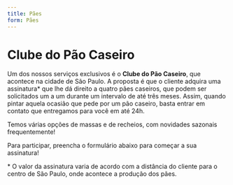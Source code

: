 ```yaml
---
title: Pães
form: Pães
---
```

# Clube do Pão Caseiro

Um dos nossos serviços exclusivos é o **Clube do Pão Caseiro**, que acontece na cidade de São Paulo. A proposta é que o cliente adquira uma assinatura* que lhe dá direito a quatro pães caseiros, que podem ser solicitados um a um durante um intervalo de até três meses. Assim, quando pintar aquela ocasião que pede por um pão caseiro, basta entrar em contato que entregamos para você em até 24h.

Temos várias opções de massas e de recheios, com novidades sazonais frequentemente!

Para participar, preencha o formulário abaixo para começar a sua assinatura!

\* O valor da assinatura varia de acordo com a distância do cliente para o centro de São Paulo, onde acontece a produção dos pães.
